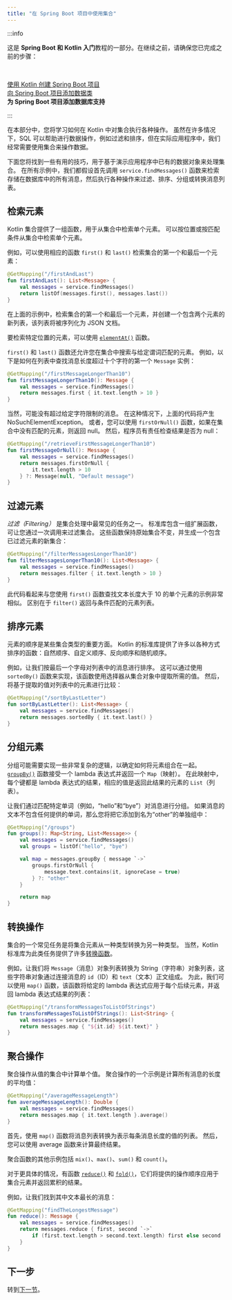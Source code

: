 ```yaml
---
title: "在 Spring Boot 项目中使用集合"
---
```

:::info
<p>
   这是 <strong>Spring Boot 和 Kotlin 入门</strong>教程的一部分。在继续之前，请确保您已完成之前的步骤：
</p><br/>
<p>
   <a href="jvm-create-project-with-spring-boot.md">使用 Kotlin 创建 Spring Boot 项目</a><br/><a href="jvm-spring-boot-add-data-class.md">向 Spring Boot 项目添加数据类</a><br/><strong>为 Spring Boot 项目添加数据库支持</strong><br/>
</p>

:::

在本部分中，您将学习如何在 Kotlin 中对集合执行各种操作。
虽然在许多情况下，SQL 可以帮助进行数据操作，例如过滤和排序，但在实际应用程序中，我们经常需要使用集合来操作数据。

下面您将找到一些有用的技巧，用于基于演示应用程序中已有的数据对象来处理集合。
在所有示例中，我们都假设首先调用 `service.findMessages()` 函数来检索存储在数据库中的所有消息，然后执行各种操作来过滤、排序、分组或转换消息列表。

## 检索元素

Kotlin 集合提供了一组函数，用于从集合中检索单个元素。
可以按位置或按匹配条件从集合中检索单个元素。

例如，可以使用相应的函数 `first()` 和 `last()` 检索集合的第一个和最后一个元素：

```kotlin
@GetMapping("/firstAndLast")
fun firstAndLast(): List<Message> {
    val messages = service.findMessages()
    return listOf(messages.first(), messages.last())
}
```

在上面的示例中，检索集合的第一个和最后一个元素，并创建一个包含两个元素的新列表，该列表将被序列化为 JSON 文档。

要检索特定位置的元素，可以使用 [`elementAt()`](https://kotlinlang.org/api/latest/jvm/stdlib/kotlin.collections/element-at.html) 函数。

`first()` 和 `last()` 函数还允许您在集合中搜索与给定谓词匹配的元素。
例如，以下是如何在列表中查找消息长度超过十个字符的第一个 `Message` 实例：

```kotlin
@GetMapping("/firstMessageLongerThan10")
fun firstMessageLongerThan10(): Message {
    val messages = service.findMessages()
    return messages.first { it.text.length > 10 }
}
```

当然，可能没有超过给定字符限制的消息。
在这种情况下，上面的代码将产生 NoSuchElementException。
或者，您可以使用 `firstOrNull()` 函数，如果在集合中没有匹配的元素，则返回 null。
然后，程序员有责任检查结果是否为 null：

```kotlin
@GetMapping("/retrieveFirstMessageLongerThan10")
fun firstMessageOrNull(): Message {
    val messages = service.findMessages()
    return messages.firstOrNull { 
        it.text.length > 10 
    } ?: Message(null, "Default message")
}

```

## 过滤元素

_过滤（Filtering）_ 是集合处理中最常见的任务之一。
标准库包含一组扩展函数，可让您通过一次调用来过滤集合。
这些函数保持原始集合不变，并生成一个包含已过滤元素的新集合：

```kotlin
@GetMapping("/filterMessagesLongerThan10")
fun filterMessagesLongerThan10(): List<Message> {
    val messages = service.findMessages()
    return messages.filter { it.text.length > 10 }
}
```

此代码看起来与您使用 `first()` 函数查找文本长度大于 10 的单个元素的示例非常相似。
区别在于 `filter()` 返回与条件匹配的元素列表。

## 排序元素

元素的顺序是某些集合类型的重要方面。
Kotlin 的标准库提供了许多以各种方式排序的函数：自然顺序、自定义顺序、反向顺序和随机顺序。

例如，让我们按最后一个字母对列表中的消息进行排序。
这可以通过使用 `sortedBy()` 函数来实现，该函数使用选择器从集合对象中提取所需的值。
然后，将基于提取的值对列表中的元素进行比较：

```kotlin
@GetMapping("/sortByLastLetter")
fun sortByLastLetter(): List<Message> {
    val messages = service.findMessages()
    return messages.sortedBy { it.text.last() }
}
```

## 分组元素

分组可能需要实现一些非常复杂的逻辑，以确定如何将元素组合在一起。
[`groupBy()`](https://kotlinlang.org/api/latest/jvm/stdlib/kotlin.collections/group-by.html) 函数接受一个 lambda 表达式并返回一个 `Map`（映射）。
在此映射中，每个键都是 lambda 表达式的结果，相应的值是返回此结果的元素的 `List`（列表）。

让我们通过匹配特定单词（例如，“hello”和“bye”）对消息进行分组。
如果消息的文本不包含任何提供的单词，那么您将把它添加到名为“other”的单独组中：

```kotlin
@GetMapping("/groups")
fun groups(): Map<String, List<Message>> {
    val messages = service.findMessages()
    val groups = listOf("hello", "bye")

    val map = messages.groupBy { message `->`
        groups.firstOrNull {
            message.text.contains(it, ignoreCase = true)
        } ?: "other"
    }

    return map
}
```

## 转换操作

集合的一个常见任务是将集合元素从一种类型转换为另一种类型。
当然，Kotlin 标准库为此类任务提供了许多[转换函数](https://kotlinlang.org/docs/collection-transformations.html)。

例如，让我们将 `Message`（消息）对象列表转换为 String（字符串）对象列表，这些字符串对象通过连接消息的 `id`（ID）和 `text`（文本）正文组成。
为此，我们可以使用 `map()` 函数，该函数将给定的 lambda 表达式应用于每个后续元素，并返回 lambda 表达式结果的列表：

```kotlin
@GetMapping("/transformMessagesToListOfStrings")
fun transformMessagesToListOfStrings(): List<String> {
    val messages = service.findMessages()
    return messages.map { "${it.id} ${it.text}" }
}
```

## 聚合操作

聚合操作从值的集合中计算单个值。
聚合操作的一个示例是计算所有消息的长度的平均值：

```kotlin
@GetMapping("/averageMessageLength")
fun averageMessageLength(): Double {
    val messages = service.findMessages()
    return messages.map { it.text.length }.average()
}
```

首先，使用 `map()` 函数将消息列表转换为表示每条消息长度的值的列表。
然后，您可以使用 average 函数来计算最终结果。

聚合函数的其他示例包括 `mix()`、`max()`、`sum()` 和 `count()`。

对于更具体的情况，有函数 [`reduce()`](https://kotlinlang.org/api/latest/jvm/stdlib/kotlin.collections/reduce.html) 和 [`fold()`](https://kotlinlang.org/api/latest/jvm/stdlib/kotlin.collections/fold.html)，它们将提供的操作顺序应用于集合元素并返回累积的结果。

例如，让我们找到其中文本最长的消息：

```kotlin
@GetMapping("findTheLongestMessage")
fun reduce(): Message {
    val messages = service.findMessages()
    return messages.reduce { first, second `->`
        if (first.text.length > second.text.length) first else second
    }
}
```

## 下一步

转到[下一节](jvm-spring-boot-using-crudrepository.md)。